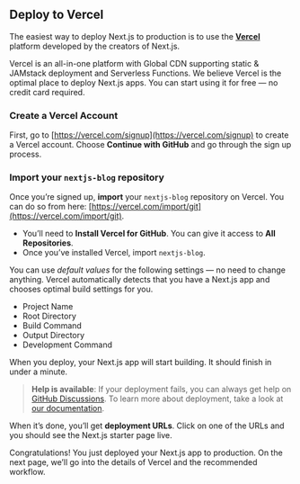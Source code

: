 ## Deploy to Vercel

The easiest way to deploy Next.js to production is to use the **[Vercel](https://vercel.com/)** platform developed by the creators of Next.js.

Vercel is an all-in-one platform with Global CDN supporting static & JAMstack deployment and Serverless Functions. We believe Vercel is the optimal place to deploy Next.js apps. You can start using it for free — no credit card required.

### Create a Vercel Account

First, go to [https://vercel.com/signup](https://vercel.com/signup) to create a Vercel account. Choose **Continue with GitHub** and go through the sign up process.

### Import your `nextjs-blog` repository

Once you’re signed up, **import** your `nextjs-blog` repository on Vercel. You can do so from here: [https://vercel.com/import/git](https://vercel.com/import/git).

+   You’ll need to **Install Vercel for GitHub**. You can give it access to **All Repositories**.
+   Once you’ve installed Vercel, import `nextjs-blog`.

You can use *default values* for the following settings — no need to change anything. Vercel automatically detects that you have a Next.js app and chooses optimal build settings for you.

+   Project Name
+   Root Directory
+   Build Command
+   Output Directory
+   Development Command

When you deploy, your Next.js app will start building. It should finish in under a minute.

> **Help is available**: If your deployment fails, you can always get help on [GitHub Discussions](https://github.com/vercel/next.js/discussions). To learn more about deployment, take a look at [our documentation](https://www.nextjs.cn/docs/deployment).

When it’s done, you’ll get **deployment URLs**. Click on one of the URLs and you should see the Next.js starter page live.

Congratulations! You just deployed your Next.js app to production. On the next page, we’ll go into the details of Vercel and the recommended workflow.